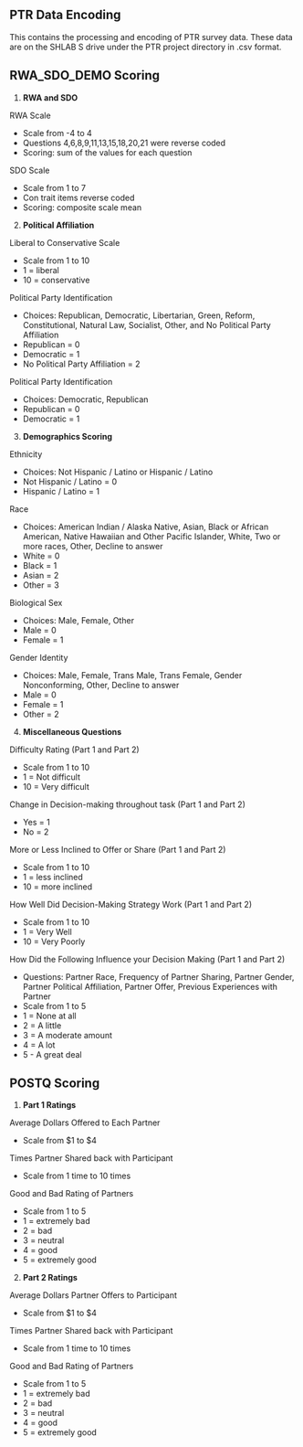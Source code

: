 ## PTR Data Encoding 

This contains the processing and encoding of PTR survey data. These data are on the SHLAB S drive under the PTR project directory in .csv format. 

## RWA_SDO_DEMO Scoring
1. **RWA and SDO** 

RWA Scale 
- Scale from -4 to 4 
- Questions 4,6,8,9,11,13,15,18,20,21 were reverse coded 
- Scoring: sum of the values for each question

SDO Scale 
- Scale from 1 to 7
- Con trait items reverse coded 
- Scoring: composite scale mean

2. **Political Affiliation**

Liberal to Conservative Scale 
- Scale from 1 to 10
- 1 = liberal
- 10 = conservative 

Political Party Identification
- Choices: Republican, Democratic, Libertarian, Green, Reform, Constitutional, Natural Law, Socialist, Other, and No Political Party Affiliation
- Republican = 0
- Democratic = 1
- No Political Party Affiliation = 2

Political Party Identification
- Choices: Democratic, Republican
- Republican = 0
- Democratic = 1

3. **Demographics Scoring**

Ethnicity
- Choices: Not Hispanic / Latino or Hispanic / Latino
- Not Hispanic / Latino = 0
- Hispanic / Latino = 1

Race
- Choices: American Indian / Alaska Native, Asian, Black or African American, Native Hawaiian and Other Pacific Islander, White, Two or more races, Other, Decline to answer 
- White = 0
- Black = 1
- Asian = 2
- Other = 3

Biological Sex 
- Choices: Male, Female, Other 
- Male = 0
- Female = 1

Gender Identity 
- Choices: Male, Female, Trans Male, Trans Female, Gender Nonconforming, Other, Decline to answer
- Male = 0 
- Female = 1
- Other = 2 

4. **Miscellaneous Questions**

Difficulty Rating (Part 1 and Part 2)
- Scale from 1 to 10
- 1 = Not difficult 
- 10 = Very difficult 

Change in Decision-making throughout task (Part 1 and Part 2)
- Yes = 1
- No = 2

More or Less Inclined to Offer or Share (Part 1 and Part 2)
- Scale from 1 to 10
- 1 = less inclined
- 10 = more inclined 

How Well Did Decision-Making Strategy Work (Part 1 and Part 2)
- Scale from 1 to 10 
- 1 = Very Well
- 10 = Very Poorly 

How Did the Following Influence your Decision Making (Part 1 and Part 2) 
- Questions: Partner Race, Frequency of Partner Sharing, Partner Gender, Partner Political Affiliation, Partner Offer, Previous Experiences with Partner 
- Scale from 1 to 5
- 1 = None at all
- 2 = A little
- 3 = A moderate amount 
- 4 = A lot
- 5 - A great deal

## POSTQ Scoring 
1. **Part 1 Ratings**

Average Dollars Offered to Each Partner 
- Scale from $1 to $4 

Times Partner Shared back with Participant 
- Scale from 1 time to 10 times 

Good and Bad Rating of Partners 
- Scale from 1 to 5 
- 1 = extremely bad 
- 2 = bad
- 3 = neutral
- 4 = good 
- 5 = extremely good 


2. **Part 2 Ratings** 

Average Dollars Partner Offers to Participant 
- Scale from $1 to $4 

Times Partner Shared back with Participant 
- Scale from 1 time to 10 times 

Good and Bad Rating of Partners 
- Scale from 1 to 5 
- 1 = extremely bad 
- 2 = bad
- 3 = neutral
- 4 = good 
- 5 = extremely good 
